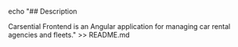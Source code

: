 echo "## Description

Carsential Frontend is an Angular application for managing car rental agencies and fleets." >> README.md
